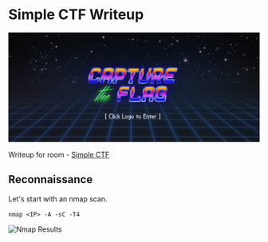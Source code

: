 # Simple CTF Writeup

![Nmap Results](/thm/images/simple/banner.png)

Writeup for room - [Simple CTF](https://tryhackme.com/room/easyctf)

## Reconnaissance

Let's start with an nmap scan.

```
nmap <IP> -A -sC -T4
```

![Nmap Results](/thm/images/simple/nmap)
